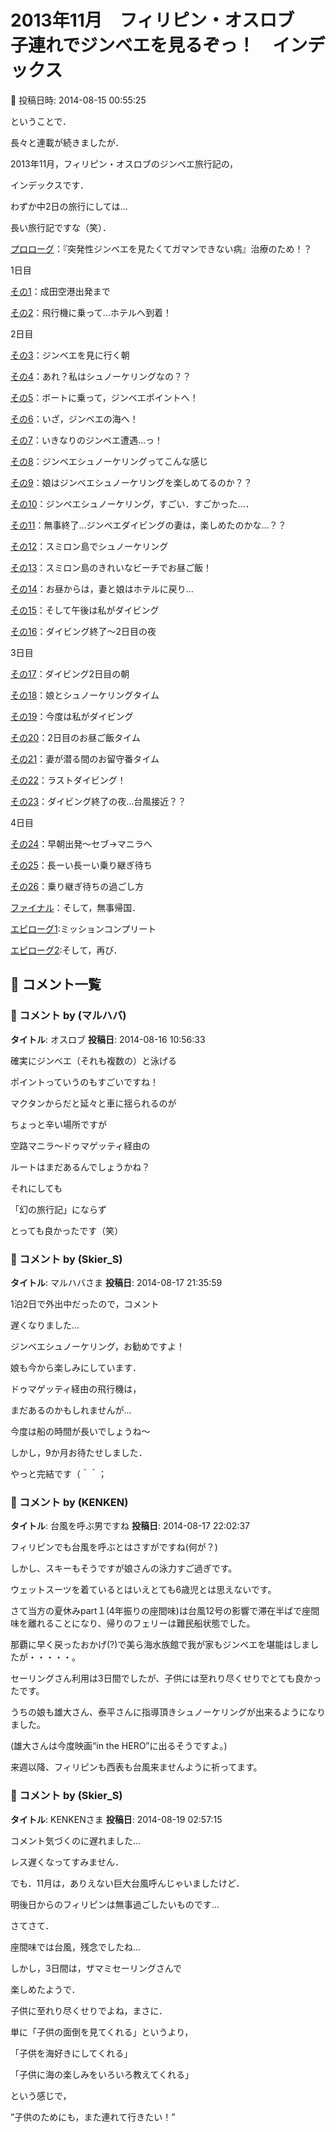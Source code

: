 # 2013年11月　フィリピン・オスロブ　子連れでジンベエを見るぞっ！　インデックス

📅 投稿日時: 2014-08-15 00:55:25

ということで．


長々と連載が続きましたが．





2013年11月，フィリピン・オスロブのジンベエ旅行記の，


インデックスです．


わずか中2日の旅行にしては…


長い旅行記ですな（笑）．





[プロローグ](ed455cd4835a503cc3dd629a9e961a2d5.md)：『突発性ジンベエを見たくてガマンできない病』治療のため！？





1日目


[その1](eda34738e228b34942301236b0c768967.md)：成田空港出発まで


[その2](ec976a1f22518099c84ad4131aa935e68.md)：飛行機に乗って…ホテルへ到着！





2日目


[その3](e35dc1bfb7375d6cf5bff1ef2b0bb7730.md)：ジンベエを見に行く朝


[その4](ed4d091823e9e2474d9840690fc41f52a.md)：あれ？私はシュノーケリングなの？？


[その5](efa75d9fe5ad4ee5100900a67b6dc3850.md)：ボートに乗って，ジンベエポイントへ！


[その6](e73d8dfbe6137800a5f0f2b33430aeebf.md)：いざ，ジンベエの海へ！


[その7](e2af66c2bed798326057f07e0e22a4a30.md)：いきなりのジンベエ遭遇…っ！


[その8](efaa8edf8c9c2277bbdfc53e893dd7adb.md)：ジンベエシュノーケリングってこんな感じ


[その9](ef97668ce2c23aebc5645d2ce419446b7.md)：娘はジンベエシュノーケリングを楽しめてるのか？？


[その10](ec508b36413f937bfbe9e855e1d5340f1.md)：ジンベエシュノーケリング，すごい．すごかった…．


[その11](e30db0bfda2e7f3c036d5d3f891c93775.md)：無事終了…ジンベエダイビングの妻は，楽しめたのかな…？？


[その12](ea44d0d3e162faf453fba2396c83c87c8.md)：スミロン島でシュノーケリング


[その13](e6af5dbc483417f48314ca07085209410.md)：スミロン島のきれいなビーチでお昼ご飯！


[その14](e6dd55bbff674fbc084b460c2e73a764d.md)：お昼からは，妻と娘はホテルに戻り…


[その15](e1b3f28635d16c190a09cd46cc20fe547.md)：そして午後は私がダイビング


[その16](ed12c807a93d97ac0e7dc469765ef60a6.md)：ダイビング終了～2日目の夜





3日目


[その17](e50d8d8cf128b122bd48605ba05e9c2ff.md)：ダイビング2日目の朝


[その18](e743299c32efc9ef2896e10dacdc50cc1.md)：娘とシュノーケリングタイム


[その19](e70c5470c0520c740dff82a70c0fa4a66.md)：今度は私がダイビング


[その20](e77cb22ee8420d9fe83db0aae7ff70001.md)：2日目のお昼ご飯タイム


[その21](ec9dd2baf5622dafec618b945187050fa.md)：妻が潜る間のお留守番タイム


[その22](e1e43f037ca94fb6599f59d949fce57da.md)：ラストダイビング！


[その23](e6fe72c9d58aec12366da9846104d697a.md)：ダイビング終了の夜…台風接近？？





4日目


[その24](e2bad8f8e0aa0cdbf22bf62d625886ee7.md)：早朝出発～セブ→マニラへ


[その25](e29a4c421213a8900180d4f0a10ae4b1b.md)：長ーい長ーい乗り継ぎ待ち


[その26](ecd466b36f02ce8715fb7ccde268c0934.md)：乗り継ぎ待ちの過ごし方


[ファイナル](e8555d2bce2cd2da9adc6b11759e20189.md)：そして，無事帰国．





[エピローグ1](e40601ecb4f44cbbd0c0fff89f12db70d.md):ミッションコンプリート


[エピローグ2](e8adff416a03da3fb4fac79bbac6ce4b8.md):そして，再び．

## 💬 コメント一覧

### 💬 コメント by (マルハバ)
**タイトル**: オスロブ
**投稿日**: 2014-08-16 10:56:33

確実にジンベエ（それも複数の）と泳げる

ポイントっていうのもすごいですね！



マクタンからだと延々と車に揺られるのが

ちょっと辛い場所ですが

空路マニラ～ドゥマゲッティ経由の

ルートはまだあるんでしょうかね？



それにしても

「幻の旅行記」にならず

とっても良かったです（笑）

### 💬 コメント by (Skier_S)
**タイトル**: マルハバさま
**投稿日**: 2014-08-17 21:35:59

1泊2日で外出中だったので，コメント

遅くなりました…



ジンベエシュノーケリング，お勧めですよ！

娘も今から楽しみにしています．

ドゥマゲッティ経由の飛行機は，

まだあるのかもしれませんが…

今度は船の時間が長いでしょうね～



しかし，9か月お待たせしました．

やっと完結です（＾＾；

### 💬 コメント by (KENKEN)
**タイトル**: 台風を呼ぶ男ですね
**投稿日**: 2014-08-17 22:02:37

フィリピンでも台風を呼ぶとはさすがですね(何が？)

しかし、スキーもそうですが娘さんの泳力すご過ぎです。

ウェットスーツを着ているとはいえとても6歳児とは思えないです。



さて当方の夏休みpart１(4年振りの座間味)は台風12号の影響で滞在半ばで座間味を離れることになり、帰りのフェリーは難民船状態でした。

那覇に早く戻ったおかげ(?)で美ら海水族館で我が家もジンベエを堪能はしましたが・・・・・。



セーリングさん利用は3日間でしたが、子供には至れり尽くせりでとても良かったです。

うちの娘も雄大さん、泰平さんに指導頂きシュノーケリングが出来るようになりました。

(雄大さんは今度映画“in the HERO”に出るそうですよ。)



来週以降、フィリピンも西表も台風来ませんように祈ってます。

### 💬 コメント by (Skier_S)
**タイトル**: KENKENさま
**投稿日**: 2014-08-19 02:57:15

コメント気づくのに遅れました…

レス遅くなってすみません．



でも．11月は，ありえない巨大台風呼んじゃいましたけど．

明後日からのフィリピンは無事過ごしたいものです…



さてさて．

座間味では台風，残念でしたね…

しかし，3日間は，ザマミセーリングさんで

楽しめたようで．

子供に至れり尽くせりでよね，まさに．

単に「子供の面倒を見てくれる」というより，

「子供を海好きにしてくれる」

「子供に海の楽しみをいろいろ教えてくれる」

という感じで，

”子供のためにも，また連れて行きたい！”

